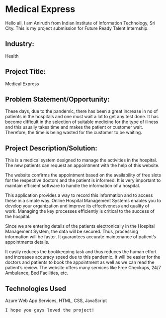 # Medical Express
Hello all, I am Anirudh from Indian Institute of Information Technology, Sri City. 
This is my project submission for Future Ready Talent Internship.

## Industry:
Health

## Project Title:
Medical Express

## Problem Statement/Opportunity:

These days, due to the pandemic, there has been a great increase in no of patients in the hospitals and one must wait a lot to get any test done. It has become difficult in the selection of suitable medicine for the type of illness and this usually takes time and makes the patient or customer wait. Therefore, the time is being wasted for the customer to be waiting. 

## Project Description/Solution:
This is a medical system designed to manage the activities in the hospital. The new patients can request an appointment with the help of this website. 

The website confirms the appointment based on the availability of free slots for the respective doctors and the patient is informed. It is very important to maintain efficient software to handle the information of a hospital. 

This application provides a way to record this information and to access these in a simple way. Online Hospital Management Systems enables you to develop your organization and improve its effectiveness and quality of work. Managing the key processes efficiently is critical to the success of the hospital.

Since we are entering details of the patients electronically in the Hospital Management System, the data will be secured. Thus, processing information will be faster. It guarantees accurate maintenance of patient’s appointments details. 

It easily reduces the bookkeeping task and thus reduces the human effort and increases accuracy speed due to this pandemic. It will be easier for the doctors and patients to book the appointment as well as we can read the patient’s review. The website offers many services like Free Checkups, 24/7 Ambulance, Bed Facilities, etc.

## Technologies Used

Azure Web App Services, HTML, CSS, JavaScript

<pre>I hope you guys loved the project!</pre>


